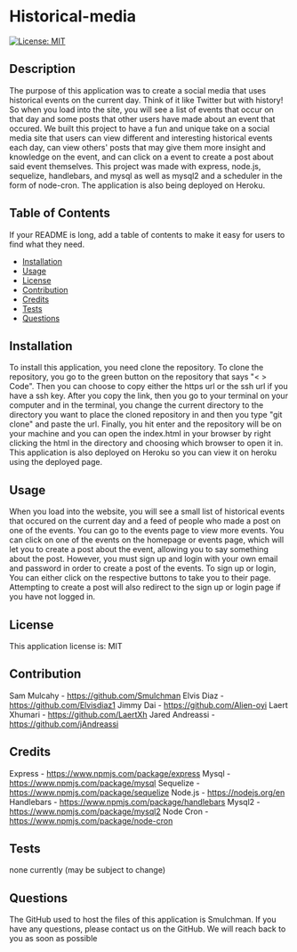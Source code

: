 # Historical-media

[![License: MIT](https://img.shields.io/badge/License-MIT-blue.svg)](https://opensource.org/licenses/MIT)

## Description

The purpose of this application was to create a social media that uses historical events on the current day. Think of it like Twitter but with history! So when you load into the site, you will see a list of events that occur on that day and some posts that other users have made about an event that occured. We built this project to have a fun and unique take on a social media site that users can view different and interesting historical events each day, can view others' posts that may give them more insight and knowledge on the event, and can click on a event to create a post about said event themselves. This project was made with express, node.js, sequelize, handlebars, and mysql as well as mysql2 and a scheduler in the form of node-cron. The application is also being deployed on Heroku.

## Table of Contents

If your README is long, add a table of contents to make it easy for users to find what they need.

- [Installation](#installation)
- [Usage](#usage)
- [License](#license)
- [Contribution](#contribution)
- [Credits](#credits)
- [Tests](#test)
- [Questions](#questions)

## Installation

To install this application, you need clone the repository. To clone the repository, you go to the green button on the repository that says "< > Code". Then you can choose to copy either the https url or the ssh url if you have a ssh key. After you copy the link, then you go to your terminal on your computer and in the terminal, you change the current directory to the directory you want to place the cloned repository in and then you type "git clone" and paste the url. Finally, you hit enter and the repository will be on your machine and you can open the index.html in your browser by right clicking the html in the directory and choosing which browser to open it in. This application is also deployed on Heroku so you can view it on heroku using the deployed page.

## Usage

When you load into the website, you will see a small list of historical events that occured on the current day and a feed of people who made a post on one of the events. You can go to the events page to view more events. You can click on one of the events on the homepage or events page, which will let you to create a post about the event, allowing you to say something about the post. However, you must sign up and login with your own email and password in order to create a post of the events. To sign up or login, You can either click on the respective buttons to take you to their page. Attempting to create a post will also redirect to the sign up or login page if you have not logged in.

<!-- ADD SCREENSHOTS OR VIDEOS HERE IF NEED BE -->

## License

This application license is: MIT

## Contribution

Sam Mulcahy - https://github.com/Smulchman
Elvis Diaz - https://github.com/Elvisdiaz1
Jimmy Dai - https://github.com/Alien-oyi
Laert Xhumari - https://github.com/LaertXh
Jared Andreassi - https://github.com/jAndreassi

## Credits

Express - https://www.npmjs.com/package/express
Mysql - https://www.npmjs.com/package/mysql
Sequelize - https://www.npmjs.com/package/sequelize
Node.js - https://nodejs.org/en
Handlebars - https://www.npmjs.com/package/handlebars
Mysql2 - https://www.npmjs.com/package/mysql2
Node Cron - https://www.npmjs.com/package/node-cron

## Tests

none currently (may be subject to change)

## Questions

The GitHub used to host the files of this application is Smulchman.
If you have any questions, please contact us on the GitHub. We will reach back to you as soon as possible
